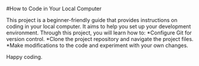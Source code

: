 #How to Code in Your Local Computer

This project is a beginner-friendly guide that provides instructions on coding in your local computer. It aims to help you set up your development environment.
Through this project, you will learn how to:
*Configure Git for version control.
*Clone the project repository and navigate the project files.
*Make modifications to the code and experiment with your own changes.

Happy coding.
